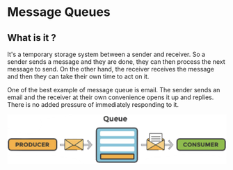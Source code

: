 <h1>Message Queues</h1>

  <h2>What is it ?</h2>
  <p>It's a temporary storage system between a sender and receiver. 
  So a sender sends a message and they are done, they can then process the next message to send. 
  On the other hand, the receiver receives the message and then they can take their own time to act on it.
  </p>
  <p>One of the best example of message queue is email.
  The sender sends an email and the receiver at their own convenience opens it up and replies.
  There is no added pressure of immediately responding to it.
  </p>
  <img src="img/MessageQueues.PNG">